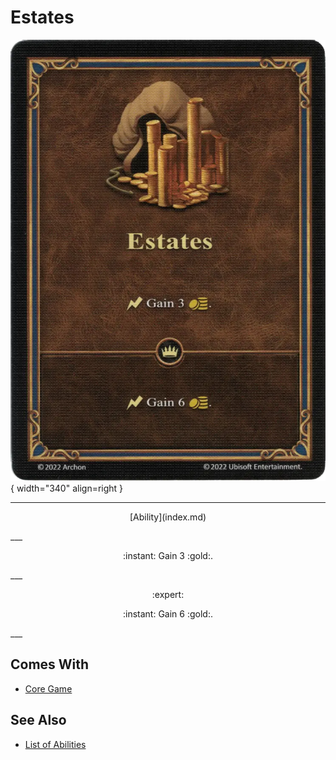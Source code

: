 # Estates

![Estates](../assets/abilities-estates.webp){ width="340" align=right }

___
<p style="text-align: center;" markdown>[Ability](index.md)</p>
___
<p style="text-align: center;" markdown>:instant: Gain 3 :gold:.</p>
___
<p style="text-align: center;" markdown> :expert: </p>

<p style="text-align: center;" markdown>:instant: Gain 6 :gold:.</p>
___


## Comes With

- [Core Game](../content.md)


## See Also

- [List of Abilities](index.md)
